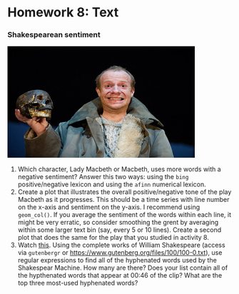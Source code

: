 Homework 8: Text
================

### Shakespearean sentiment

<img src="../figs/hamlet-sentiment.jpg" alt="https://static-secure.guim.co.uk/sys-images/Guardian/Pix/pictures/2013/3/28/1364485957230/Hamlet-002.jpg" height="250" width="420">

1.  Which character, Lady Macbeth or Macbeth, uses more words with a negative sentiment? Answer this two ways: using the `bing` positive/negative lexicon and using the `afinn` numerical lexicon.
2.  Create a plot that illustrates the overall positive/negative tone of the play Macbeth as it progresses. This should be a time series with line number on the x-axis and sentiment on the y-axis. I recommend using `geom_col()`. If you average the sentiment of the words within each line, it might be very erratic, so consider smoothing the grent by averaging within some larger text bin (say, every 5 or 10 lines). Create a second plot that does the same for the play that you studied in activity 8.
3.  Watch [this](http://vimeo.com/54858820). Using the complete works of William Shakespeare (access via `gutenbergr` or <https://www.gutenberg.org/files/100/100-0.txt>), use regular expressions to find all of the hyphenated words used by the Shakespear Machine. How many are there? Does your list contain all of the hypthenated words that appear at 00:46 of the clip? What are the top three most-used hyphenated words?
